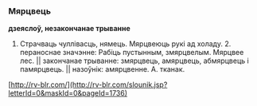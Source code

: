 ### Мярцвець
**дзеяслоў, незакончанае трыванне**

1. Страчваць чуллівасць, нямець. Мярцвеюць рукі ад холаду. 2. пераноснае значэнне: Рабіць пустынным, змярцвелым. Мярцвее лес. || закончанае трыванне: змярцвець, амярцвець, абмярцвець і памярцвець. || назоўнік: амярцвенне. А. тканак.

<a rel="author">[http://rv-blr.com/](http://rv-blr.com/slounik.jsp?letterId=0&maskId=0&pageId=1736)</a>
